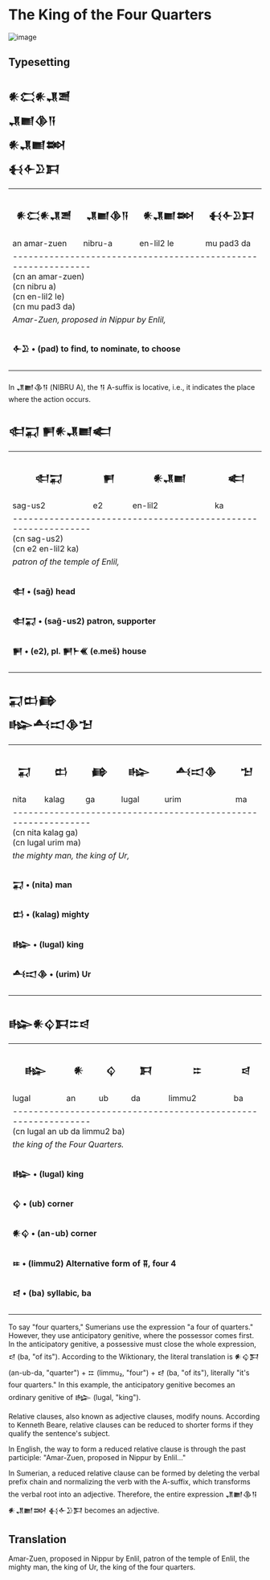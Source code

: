 # The King of the Four Quarters

![image](https://github.com/user-attachments/assets/a6eb386d-9e96-49b6-97bd-2734f1d05b31)

## Typesetting

<h2>𒀭𒀫𒀭𒂗𒍪</br>𒂗𒆤𒆠𒀀</br>𒀭𒂗𒆤𒇷</br>𒈬𒅆𒊒𒁕</h2>
<table>
  <tr>
    <th><h3>𒀭𒀫𒀭𒂗𒍪</h3></th>
    <th><h3>𒂗𒆤𒆠𒀀</h3></th>
    <th><h3>𒀭𒂗𒆤𒇷</h3></th>
    <th><h3>𒈬𒅆𒊒𒁕</h3></th>
  </tr>
  <tr>
    <td>an amar-zuen</td>
    <td>nibru-a</td>
    <td>en-lil2 le</td>
    <td>mu pad3 da</td>
  </tr>
  <tr>
    <td colspan="4">
      --------------------------------------------------------------</br>
      (cn an amar-zuen) </br>         
      (cn nibru a) </br>
      (cn en-lil2 le) </br>
      (cn mu pad3 da) 
    </td>
  </tr>
  <tr>
    <td colspan="4">
      <i>Amar-Zuen, proposed in Nippur by Enlil,</i>
    </td>
  </tr>
  <tr>
    <td colspan="4">
      <h4>𒅆𒊒 • (pad) to find, to nominate, to choose</h4>
    </td>
  </tr>
</table>

In  𒂗𒆤𒆠𒀀 (NIBRU A), the 𒀀 A-suffix is locative, i.e.,
it indicates the place where the action occurs.


<h2>𒊕𒍑 𒂍𒀭𒂗𒆤𒅗</h2>
<table>
  <tr>
    <th><h3>𒊕𒍑</h3></th>
    <th><h3>𒂍</h3></th>
    <th><h3>𒀭𒂗𒆤</h3></th>
    <th><h3>𒅗</h3></th>
  </tr>
  <tr>
    <td>sag-us2</td>
    <td>e2</td>
    <td>en-lil2</td>
    <td>ka</td>
  </tr>
  <tr>
    <td colspan="4">
      --------------------------------------------------------------</br>
     (cn sag-us2) </br> 
     (cn e2 en-lil2 ka)          
    </td>
  </tr>
  <tr>
    <td colspan="4">
      <i>patron of the temple of Enlil,</i>
    </td>
  </tr>
  <tr>
    <td colspan="4">
      <h4>𒊕 • (sag̃) head</h4>
      <h4>𒊕𒍑 • (sag̃-us2) patron, supporter</h4>
      <h4>𒂍 • (e2), pl. 𒂍𒈨𒌍 (e.meš) house</h4>
    </td>
  </tr>
</table>
       




<h2>𒍑𒆗𒂵</br>𒈗𒋀𒀊𒆠𒈠</h2>
<table>
  <tr>
    <th><h3>𒍑</h3></th>
    <th><h3>𒆗</h3></th>
    <th><h3>𒂵</h3></th>
    <th><h3>𒈗</h3></th>
    <th><h3>𒋀𒀊𒆠</h3></th>
    <th><h3>𒈠</h3></th>
  </tr>
  <tr>
    <td>nita</td>
    <td>kalag</td>
    <td>ga</td>
    <td>lugal</td>
    <td>urim</td>
    <td>ma</td>
  </tr>
  <tr>
    <td colspan="6">
      --------------------------------------------------------------</br>
     (cn nita kalag ga) </br>
     (cn lugal urim ma)         
    </td>
  </tr>
  <tr>
    <td colspan="6">
      <i>the mighty man, the king of Ur,</i>
    </td>
  </tr>
  <tr>
    <td colspan="6">
      <h4>𒍑 • (nita) man</h4>
      <h4>𒆗 • (kalag) mighty</h4>
      <h4>𒈗 • (lugal) king</h4>
      <h4>𒋀𒀊𒆠 • (urim) Ur</h4>
    </td>
  </tr>
</table>
      


<h2>𒈗𒀭𒌒𒁕𒇹𒁀</h2>
<table>
  <tr>
    <th><h3>𒈗</h3></th>
    <th><h3>𒀭</h3></th>
    <th><h3>𒌒</h3></th>
    <th><h3>𒁕</h3></th>
    <th><h3>𒇹</h3></th>
    <th><h3>𒁀</h3></th>
  </tr>
  <tr>
    <td>lugal</td>
    <td>an</td>
    <td>ub</td>
    <td>da</td>
    <td>limmu2</td>
    <td>ba</td>
  </tr>
  <tr>
    <td colspan="6">
      --------------------------------------------------------------</br>
     (cn lugal an ub da limmu2 ba)         
    </td>
  </tr>
  <tr>
    <td colspan="6">
      <i>the king of the Four Quarters.</i>
    </td>
  </tr>
  <tr>
    <td colspan="6">
      <h4>𒈗 • (lugal) king</h4>
      <h4>𒌒 • (ub) corner</h4>
      <h4>𒀭𒌒 • (an-ub) corner</h4>
      <h4>𒐂 • (limmu2) Alternative form of 𒐉, four 4</h4>
      <h4>𒁀 • (ba) syllabic, ba </h4>
    </td>
  </tr>
</table>
      

To say "four quarters," Sumerians use the expression "a four of quarters."
However, they use anticipatory genitive, where the possessor comes first.
In the anticipatory genitive, a possessive must close the whole expression, 𒁀 (ba, "of its").
According to the Wiktionary, the literal translation is 𒀭𒌒𒁕 (an-ub-da, "quarter") +‎ 𒇹 (limmu₂, "four") +‎ 𒁀 (ba, "of its"),
literally "it's four quarters." In this example, the anticipatory genitive becomes an ordinary genitive of 𒈗 (lugal, "king").

Relative clauses, also known as adjective clauses, modify nouns.
According to Kenneth Beare, relative clauses can be reduced
to shorter forms if they qualify the sentence's subject.

In English, the way to form a reduced relative clause is through the past participle:
"Amar-Zuen, proposed in Nippur by Enlil..."

In Sumerian, a reduced relative clause can be formed by deleting the verbal
prefix chain and normalizing the verb with the A-suffix, which transforms the verbal
root into an adjective. Therefore, the entire expression 𒂗𒆤𒆠𒀀 𒀭𒂗𒆤𒇷 𒈬𒅆𒊒𒁕 becomes an adjective.

## Translation
Amar-Zuen, proposed in Nippur by Enlil, patron of the temple of Enlil,
the mighty man, the king of Ur, the king of the four quarters.

